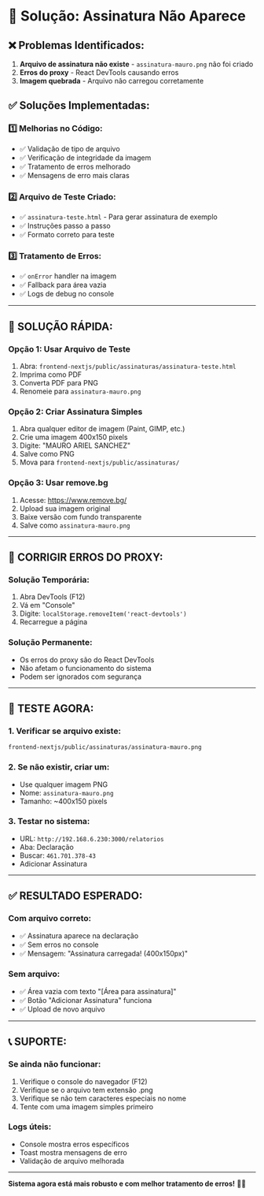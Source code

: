 # 🔧 Solução: Assinatura Não Aparece

## ❌ Problemas Identificados:

1. **Arquivo de assinatura não existe** - `assinatura-mauro.png` não foi criado
2. **Erros do proxy** - React DevTools causando erros
3. **Imagem quebrada** - Arquivo não carregou corretamente

## ✅ Soluções Implementadas:

### 1️⃣ **Melhorias no Código:**
- ✅ Validação de tipo de arquivo
- ✅ Verificação de integridade da imagem
- ✅ Tratamento de erros melhorado
- ✅ Mensagens de erro mais claras

### 2️⃣ **Arquivo de Teste Criado:**
- ✅ `assinatura-teste.html` - Para gerar assinatura de exemplo
- ✅ Instruções passo a passo
- ✅ Formato correto para teste

### 3️⃣ **Tratamento de Erros:**
- ✅ `onError` handler na imagem
- ✅ Fallback para área vazia
- ✅ Logs de debug no console

---

## 🚀 SOLUÇÃO RÁPIDA:

### **Opção 1: Usar Arquivo de Teste**
1. Abra: `frontend-nextjs/public/assinaturas/assinatura-teste.html`
2. Imprima como PDF
3. Converta PDF para PNG
4. Renomeie para `assinatura-mauro.png`

### **Opção 2: Criar Assinatura Simples**
1. Abra qualquer editor de imagem (Paint, GIMP, etc.)
2. Crie uma imagem 400x150 pixels
3. Digite: "MAURO ARIEL SANCHEZ"
4. Salve como PNG
5. Mova para `frontend-nextjs/public/assinaturas/`

### **Opção 3: Usar remove.bg**
1. Acesse: https://www.remove.bg/
2. Upload sua imagem original
3. Baixe versão com fundo transparente
4. Salve como `assinatura-mauro.png`

---

## 🔧 CORRIGIR ERROS DO PROXY:

### **Solução Temporária:**
1. Abra DevTools (F12)
2. Vá em "Console"
3. Digite: `localStorage.removeItem('react-devtools')`
4. Recarregue a página

### **Solução Permanente:**
- Os erros do proxy são do React DevTools
- Não afetam o funcionamento do sistema
- Podem ser ignorados com segurança

---

## 🧪 TESTE AGORA:

### **1. Verificar se arquivo existe:**
```
frontend-nextjs/public/assinaturas/assinatura-mauro.png
```

### **2. Se não existir, criar um:**
- Use qualquer imagem PNG
- Nome: `assinatura-mauro.png`
- Tamanho: ~400x150 pixels

### **3. Testar no sistema:**
- URL: `http://192.168.6.230:3000/relatorios`
- Aba: Declaração
- Buscar: `461.701.378-43`
- Adicionar Assinatura

---

## ✅ RESULTADO ESPERADO:

### **Com arquivo correto:**
- ✅ Assinatura aparece na declaração
- ✅ Sem erros no console
- ✅ Mensagem: "Assinatura carregada! (400x150px)"

### **Sem arquivo:**
- ✅ Área vazia com texto "[Área para assinatura]"
- ✅ Botão "Adicionar Assinatura" funciona
- ✅ Upload de novo arquivo

---

## 📞 SUPORTE:

### **Se ainda não funcionar:**
1. Verifique o console do navegador (F12)
2. Verifique se o arquivo tem extensão .png
3. Verifique se não tem caracteres especiais no nome
4. Tente com uma imagem simples primeiro

### **Logs úteis:**
- Console mostra erros específicos
- Toast mostra mensagens de erro
- Validação de arquivo melhorada

---

**Sistema agora está mais robusto e com melhor tratamento de erros!** 🔧✅
